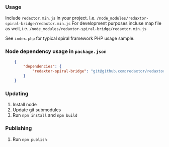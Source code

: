### Usage

Include `redaxtor.min.js` in your project. I.e. `/node_modules/redaxtor-spiral-bridge/redaxtor.min.js`
For development purposes incluse map file as well, i.e. `/node_modules/redaxtor-spiral-bridge/redaxtor.min.js`

See `index.php` for typical spiral framework PHP usage sample.


### Node dependency usage in `package.json`

````json
    {
        "dependencies": {
            "redaxtor-spiral-bridge": "git@github.com:redaxtor/redaxtor-spiral-bridge.git#master"
        }
    }
````

### Updating

1. Install node
2. Update git submodules
3. Run `npm install` and `npm build`


### Publishing

1. Run `npm publish`
